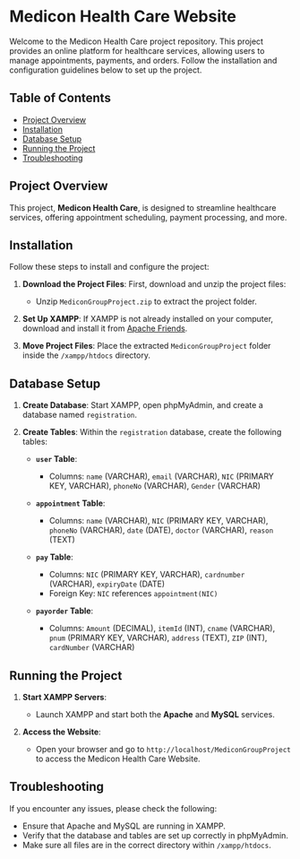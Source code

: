 # Medicon Health Care Website

Welcome to the Medicon Health Care project repository. This project provides an online platform for healthcare services, allowing users to manage appointments, payments, and orders. Follow the installation and configuration guidelines below to set up the project.

## Table of Contents
- [Project Overview](#project-overview)
- [Installation](#installation)
- [Database Setup](#database-setup)
- [Running the Project](#running-the-project)
- [Troubleshooting](#troubleshooting)
  
## Project Overview

This project, **Medicon Health Care**, is designed to streamline healthcare services, offering appointment scheduling, payment processing, and more.

## Installation

Follow these steps to install and configure the project:

1. **Download the Project Files**: First, download and unzip the project files:
   - Unzip `MediconGroupProject.zip` to extract the project folder.
   
2. **Set Up XAMPP**: If XAMPP is not already installed on your computer, download and install it from [Apache Friends](https://www.apachefriends.org/download.html).

3. **Move Project Files**: Place the extracted `MediconGroupProject` folder inside the `/xampp/htdocs` directory.


## Database Setup

1. **Create Database**: Start XAMPP, open phpMyAdmin, and create a database named `registration`.

2. **Create Tables**: Within the `registration` database, create the following tables:

   - **`user` Table**:
     - Columns: `name` (VARCHAR), `email` (VARCHAR), `NIC` (PRIMARY KEY, VARCHAR), `phoneNo` (VARCHAR), `Gender` (VARCHAR)

   - **`appointment` Table**:
     - Columns: `name` (VARCHAR), `NIC` (PRIMARY KEY, VARCHAR), `phoneNo` (VARCHAR), `date` (DATE), `doctor` (VARCHAR), `reason` (TEXT)

   - **`pay` Table**:
     - Columns: `NIC` (PRIMARY KEY, VARCHAR), `cardnumber` (VARCHAR), `expiryDate` (DATE)
     - Foreign Key: `NIC` references `appointment(NIC)`

   - **`payorder` Table**:
     - Columns: `Amount` (DECIMAL), `itemId` (INT), `cname` (VARCHAR), `pnum` (PRIMARY KEY, VARCHAR), `address` (TEXT), `ZIP` (INT), `cardNumber` (VARCHAR)


## Running the Project

1. **Start XAMPP Servers**:
   - Launch XAMPP and start both the **Apache** and **MySQL** services.

2. **Access the Website**:
   - Open your browser and go to `http://localhost/MediconGroupProject` to access the Medicon Health Care Website.


## Troubleshooting

If you encounter any issues, please check the following:
- Ensure that Apache and MySQL are running in XAMPP.
- Verify that the database and tables are set up correctly in phpMyAdmin.
- Make sure all files are in the correct directory within `/xampp/htdocs`.

